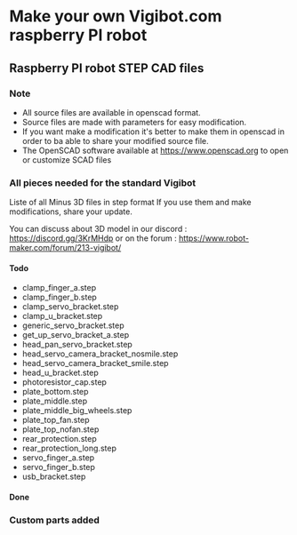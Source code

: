 # Make your own Vigibot.com raspberry PI robot

## Raspberry PI robot STEP CAD files

### Note

- All source files are available in openscad format. 
- Source files are made with parameters for easy modification. 
- If you want make a modification it's better to make them in openscad in order to ba able to share your modified source file. 
- The OpenSCAD software available at https://www.openscad.org to open or customize SCAD files


### All pieces needed for the standard Vigibot

Liste of all Minus 3D files in step format
If you use them and make modifications, share your update. 

You can discuss about 3D model in our discord : https://discord.gg/3KrMHdp
or on the forum : https://www.robot-maker.com/forum/213-vigibot/

#### Todo

- clamp_finger_a.step
- clamp_finger_b.step
- clamp_servo_bracket.step
- clamp_u_bracket.step
- generic_servo_bracket.step
- get_up_servo_bracket_a.step
- head_pan_servo_bracket.step
- head_servo_camera_bracket_nosmile.step
- head_servo_camera_bracket_smile.step
- head_u_bracket.step
- photoresistor_cap.step
- plate_bottom.step
- plate_middle.step
- plate_middle_big_wheels.step
- plate_top_fan.step
- plate_top_nofan.step
- rear_protection.step
- rear_protection_long.step
- servo_finger_a.step
- servo_finger_b.step
- usb_bracket.step

#### Done


### Custom parts added

